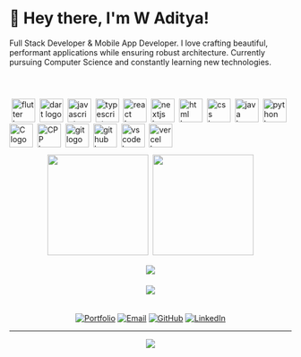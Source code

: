 # 👋 Hey there, I'm W Aditya!

Full Stack Developer & Mobile App Developer. I love crafting beautiful, performant applications while ensuring robust architecture. Currently pursuing Computer Science and constantly learning new technologies.

<div align="left">
<img height="85" />
  
  <img src="https://skillicons.dev/icons?i=flutter" height="42" alt="flutter logo"  />
  <img width="0" />
  <img src="https://skillicons.dev/icons?i=dart" height="42" alt="dart logo"  />
  <img width="0" />
  <img src="https://skillicons.dev/icons?i=js" height="42" alt="javascript logo"  />
  <img width="0" />
  <img src="https://skillicons.dev/icons?i=ts" height="42" alt="typescript logo"  />
  <img width="0" />
  <img src="https://skillicons.dev/icons?i=react" height="42" alt="react logo"  />
  <img width="0" />
  <img src="https://skillicons.dev/icons?i=nextjs" height="42" alt="nextjs logo"  />
  <img width="0" />
  <img src="https://skillicons.dev/icons?i=html" height="42" alt="html logo"  />
  <img width="0" />
  <img src="https://skillicons.dev/icons?i=css" height="42" alt="css logo"  />
  <img width="0" />
  <img src="https://skillicons.dev/icons?i=java" height="42" alt="java logo"  />
  <img width="0" />
  <img src="https://skillicons.dev/icons?i=python" height="42" alt="python logo"  />
  <img width="0" />
  <img src="https://skillicons.dev/icons?i=c" height="42" alt="C logo"  />
  <img width="0" />
  <img src="https://skillicons.dev/icons?i=cpp" height="42" alt="CPP logo"  />
  <img width="0" />
  <img src="https://skillicons.dev/icons?i=git" height="42"   alt="git logo"  />
  <img width="0" />
  <img src="https://skillicons.dev/icons?i=github" height="42" alt="github logo"  />
  <img width="0" />
  <img src="https://skillicons.dev/icons?i=vscode" height="42" alt="vscode logo"  />
  <img width="0" />
  <img src="https://skillicons.dev/icons?i=vercel" height="42" alt="vercel logo"  />
  <img width="0" />
</div>

 <img height="10" />

<div align="center">
  <img height="180em" src="https://github-readme-stats.vercel.app/api?username=AdityaW2005&show_icons=true&theme=dark&include_all_commits=true&count_private=true&cache_seconds=1800"/>

   <img height="10" />

  <img height="180em" src="https://github-readme-stats.vercel.app/api/top-langs/?username=AdityaW2005&layout=compact&langs_count=7&theme=dark&cache_seconds=1800"/>
</div>

 <img height="15" />

<div align="center">
  <img src="https://github-readme-streak-stats.herokuapp.com/?user=AdityaW2005&theme=dark&hide_border=true"/>
</div>

 <img height="20" />

<div align="center">
  <img src="https://github-profile-trophy.vercel.app/?username=AdityaW2005&theme=darkhub&no-frame=true&row=1&cache_seconds=1800"/>
</div>

 <img height="20" />

<div align="center">
  
[![Portfolio](https://img.shields.io/badge/-Portfolio-000000?style=for-the-badge&logo=About.me&logoColor=white)](https://w-aditya.vercel.app)
[![Email](https://img.shields.io/badge/-Email-D14836?style=for-the-badge&logo=gmail&logoColor=white)](mailto:adhiw2005@gmail.com)
[![GitHub](https://img.shields.io/badge/-GitHub-181717?style=for-the-badge&logo=github&logoColor=white)](https://github.com/AdityaW2005)
[![LinkedIn](https://img.shields.io/badge/-LinkedIn-0077B5?style=for-the-badge&logo=linkedin&logoColor=white)](https://www.linkedin.com/in/w-aditya-ba5357293/)

</div>

---

<div align="center">
  <img src="https://komarev.com/ghpvc/?username=AdityaW2005&color=blueviolet&style=flat-square&label=Profile+Views&cache_seconds=1800"/>
</div>

<!---
AdityaW2005/AdityaW2005 is a ✨ special ✨ repository because its `README.md` (this file) appears on your GitHub profile.
You can click the Preview link to take a look at your changes.
--->
